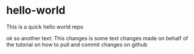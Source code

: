 # hello-world
This is a quick hello world repo

ok so another text: This changes is some text changes made on behalf of the tutorial on how to pull and commit changes on github
